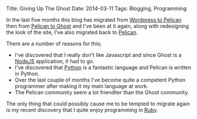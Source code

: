 Title: Giving Up The Ghost
Date: 2014-03-11
Tags: Blogging, Programming

In the last five months this blog has migrated from [Wordpress to Pelican]({filename}/articles/goodbye_wordpress_hello_pelican.md) then from [Pelican to Ghost]({filename}/articles/came_back_haunted.md) and I've been at it again, along with redesigning the look of the site, I've also migrated back to [Pelican](http://www.getpelican.com).

There are a number of reasons for this;

* I've discovered that I really don't like Javascript and since Ghost is a [NodeJS](http://www.nodejs.org) application, it had to go.
* I've discovered that [Python](http://www.python.org) is a fantastic language and Pelican is written in Python.
* Over the last couple of months I've become quite a competent Python programmer after making it my main language at work.
* The Pelican community seem a lot friendlier than the Ghost community.

The only thing that could possibly cause me to be tempted to migrate again is my recent discovery that I quite enjoy programming in [Ruby](https://www.ruby-lang.org).
